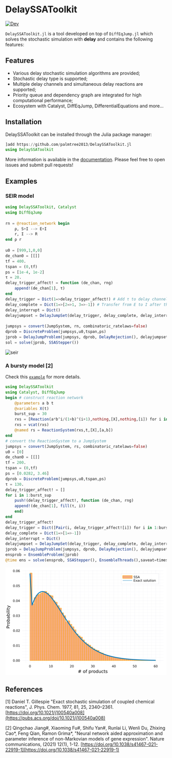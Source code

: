 # DelaySSAToolkit

<!-- [![Stable](https://img.shields.io/badge/docs-stable-blue.svg)](https://palmtree2013.github.io/DelaySSAToolkit.jl/stable) -->
[![Dev](https://img.shields.io/badge/docs-dev-blue.svg)](https://palmtree2013.github.io/DelaySSAToolkit.jl/dev)
<!-- [![Build Status](https://github.com/palmtree2013/DelaySSAToolkit.jl/actions/workflows/CI.yml/badge.svg?branch=main)](https://github.com/palmtree2013/DelaySSAToolkit.jl/actions/workflows/CI.yml?query=branch%3Amain) -->
<!-- [![Coverage](https://codecov.io/gh/palmtree2013/DelaySSAToolkit.jl/branch/main/graph/badge.svg)](https://codecov.io/gh/palmtree2013/DelaySSAToolkit.jl) -->



`DelaySSAToolkit.jl` is a tool developed on top of `DiffEqJump.jl` which solves the stochastic simulation with **delay** and contains the following features:

## Features
- Various delay stochastic simulation algorithms are provided;
- Stochastic delay type is supported;
- Multiple delay channels and simultaneous delay reactions are supported;
- Priority queue and dependency graph are integrated for high computational performance;
- Ecosystem with Catalyst, DiffEqJump, DifferentialEquations and more...

## Installation
DelaySSAToolkit can be installed through the Julia package manager:
```julia
]add https://github.com/palmtree2013/DelaySSAToolkit.jl
using DelaySSAToolkit
```
More information is available in the [documentation](https://palmtree2013.github.io/DelaySSAToolkit.jl/dev/). Please feel free to open issues and submit pull requests!

## Examples
### SEIR model

```julia
using DelaySSAToolkit, Catalyst
using DiffEqJump

rn = @reaction_network begin
    ρ, S+I --> E+I
    r, I --> R
end ρ r

u0 = [999,1,0,0]
de_chan0 = [[]]
tf = 400.
tspan = (0,tf)
ps = [1e-4, 1e-2]
τ = 20.
delay_trigger_affect! = function (de_chan, rng)
    append!(de_chan[1], τ)
end
delay_trigger = Dict(1=>delay_trigger_affect!) # Add τ to delay channel
delay_complete = Dict(1=>[2=>1, 3=>-1]) # Transfer from E to I after the completed delay reaction
delay_interrupt = Dict()
delayjumpset = DelayJumpSet(delay_trigger, delay_complete, delay_interrupt)

jumpsys = convert(JumpSystem, rn, combinatoric_ratelaws=false)
dprob = DiscreteProblem(jumpsys,u0,tspan,ps)
jprob = DelayJumpProblem(jumpsys, dprob, DelayRejection(), delayjumpset, de_chan0, save_positions=(true,true))
sol = solve(jprob, SSAStepper())
```
![seir](docs/src/assets/seir.svg)

### A bursty model [2]
Check this [`example`](@ref) for more details.
```julia
using DelaySSAToolkit
using Catalyst, DiffEqJump
begin # construct reaction network
    @parameters a b t
    @variables X(t)
    burst_sup = 30
    rxs = [Reaction(a*b^i/(1+b)^(i+1),nothing,[X],nothing,[i]) for i in 1:burst_sup]
    rxs = vcat(rxs)
    @named rs = ReactionSystem(rxs,t,[X],[a,b])
end
# convert the ReactionSystem to a JumpSystem
jumpsys = convert(JumpSystem, rs, combinatoric_ratelaws=false)
u0 = [0]
de_chan0 = [[]]
tf = 200.
tspan = (0,tf)
ps = [0.0282, 3.46]
dprob = DiscreteProblem(jumpsys,u0,tspan,ps)
τ = 130.
delay_trigger_affect! = []
for i in 1:burst_sup
    push!(delay_trigger_affect!, function (de_chan, rng)
    append!(de_chan[1], fill(τ, i))
    end)
end
delay_trigger_affect!
delay_trigger = Dict([Pair(i, delay_trigger_affect![i]) for i in 1:burst_sup])
delay_complete = Dict(1=>[1=>-1])
delay_interrupt = Dict()
delayjumpset = DelayJumpSet(delay_trigger, delay_complete, delay_interrupt)
jprob = DelayJumpProblem(jumpsys, dprob, DelayRejection(), delayjumpset, de_chan0, save_positions=(false,false))
ensprob = EnsembleProblem(jprob)
@time ens = solve(ensprob, SSAStepper(), EnsembleThreads(),saveat=timestamp, trajectories=10^5)
```
![bursty](docs/src/assets/bursty.svg)

## References
[1] Daniel T. Gillespie "Exact stochastic simulation of coupled chemical reactions", J. Phys. Chem. 1977, 81, 25, 2340–2361.
[https://doi.org/10.1021/j100540a008](https://pubs.acs.org/doi/10.1021/j100540a008)

[2] Qingchao Jiang#, Xiaoming Fu#, Shifu Yan#, Runlai Li, Wenli Du, Zhixing Cao*, Feng Qian, Ramon Grima*, "Neural network aided approximation and parameter inference of non-Markovian models of gene expression". Nature communications, (2021) 12(1), 1-12. [https://doi.org/10.1038/s41467-021-22919-1](https://doi.org/10.1038/s41467-021-22919-1)